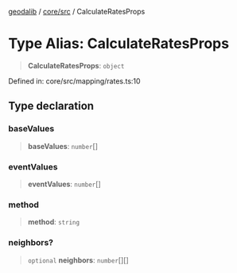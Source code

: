 [geodalib](../../../modules.md) / [core/src](../index.md) / CalculateRatesProps

# Type Alias: CalculateRatesProps

> **CalculateRatesProps**: `object`

Defined in: core/src/mapping/rates.ts:10

## Type declaration

### baseValues

> **baseValues**: `number`[]

### eventValues

> **eventValues**: `number`[]

### method

> **method**: `string`

### neighbors?

> `optional` **neighbors**: `number`[][]
